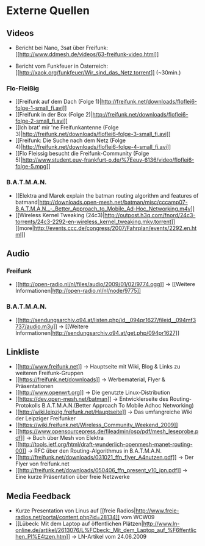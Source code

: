 # Externe Quellen

## Videos
 * Bericht bei Nano, 3sat über Freifunk: [[http://www.ddmesh.de/videos/63-freifunk-video.html]]

 * Bericht vom Funkfeuer in Österreich: [[http://xaok.org/funkfeuer/Wir_sind_das_Netz.torrent]] (~30min.)

### Flo-Fleißig

 * [[Freifunk auf dem Dach (Folge 1)|http://freifunk.net/downloads/floflei6-folge-1-small_fi.avi]]
 * [[Freifunk in der Box (Folge 2)|http://freifunk.net/downloads/floflei6-folge-2-small_fi.avi]]
 * [[Ich brat' mir 'ne Freifunkantenne (Folge 3)|http://freifunk.net/downloads/floflei6-folge-3-small_fi.avi]]
 * [[Freifunk: Die Suche nach dem Netz (Folge 4)|http://freifunk.net/downloads/floflei6-folge-4-small_fi.avi]]
 * [[Flo Fleissig besucht die Freifunk-Community (Folge 5)|http://www.student.euv-frankfurt-o.de/%7Eeuv-6136/video/floflei6-folge-5.mpg]]

### B.A.T.M.A.N.

 * [[Elektra and Marek explain the batman routing algorithm and features of batmand|http://downloads.open-mesh.net/batman/misc/cccamp07-B.A.T.M.A.N._-_Better_Approach_to_Mobile_Ad-Hoc_Networking.m4v]]
 * [[Wireless Kernel Tweaking (24c3)|http://outpost.h3q.com/fnord/24c3-torrents/24c3-2292-en-wireless_kernel_tweaking.mkv.torrent]] [[more|http://events.ccc.de/congress/2007/Fahrplan/events/2292.en.html]]

## Audio

### Freifunk
 * [[http://open-radio.nl/nl/files/audio/2009/01/02/9774.ogg]] -> [[Weitere Informationen|http://open-radio.nl/nl/node/9775]]

### B.A.T.M.A.N.
 * [[http://sendungsarchiv.o94.at/listen.php/id__094pr1627/fileid__094mf3737/audio.m3u]] -> [[Weitere Informationen|http://sendungsarchiv.o94.at/get.php/094pr1627]] 

## Linkliste

 * [[http://www.freifunk.net]] -> Hauptseite mit Wiki, Blog & Links zu weiteren Freifunk-Gruppen
 * [[https://freifunk.net/downloads]] -> Werbematerial, Flyer & Präsentationen
 * [[http://www.openwrt.org]] -> Die genutzte Linux-Distribution
 * [[https://dev.open-mesh.net/batman]] -> Entwicklerseite des Routing-Protokolls B.A.T.M.A.N.(Better Approach To Mobile Adhoc Networking)
 * [[http://wiki.leipzig.freifunk.net/Hauptseite]] -> Das umfangreiche Wiki der Leipziger Freifunker
 * [[https://wiki.freifunk.net/Wireless_Community_Weekend_2009]]
 * [[https://www.opensourcepress.de/fileadmin/osp/pdf/mesh_leseprobe.pdf]] -> Buch über Mesh von Elektra
 * [[http://tools.ietf.org/html/draft-wunderlich-openmesh-manet-routing-00]] -> RFC über den Routing-Algorithmus in B.A.T.M.A.N.
 * [[http://freifunk.net/downloads/031021_ffn_flyer_A4nutzen.pdf]] -> Der Flyer von freifunk.net
 * [[http://freifunk.net/downloads/050406_ffn_present_v10_jpn.pdf]] -> Eine kurze Präsentation über freie Netzwerke

## Media Feedback

 * Kurze Presentation von Linus auf [[freie Radios|http://www.freie-radios.net/portal/content.php?id=28134]] vom WCW09
 * [[Lübeck: Mit dem Laptop auf öffentlichen Plätzen|http://www.ln-online.de/artikel/2613076/L%FCbeck:_Mit_dem_Laptop_auf_%F6ffentlichen_Pl%E4tzen.htm]] -> LN-Artikel vom 24.06.2009